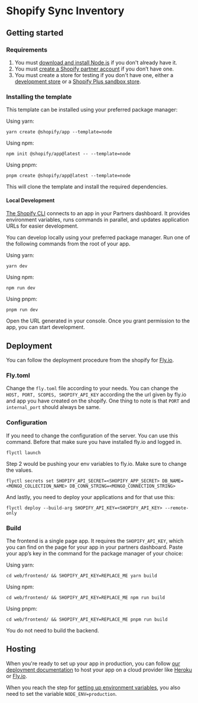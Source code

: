 # Shopify Sync Inventory

## Getting started

### Requirements

1. You must [download and install Node.js](https://nodejs.org/en/download/) if you don't already have it.
1. You must [create a Shopify partner account](https://partners.shopify.com/signup) if you don’t have one.
1. You must create a store for testing if you don't have one, either a [development store](https://help.shopify.com/en/partners/dashboard/development-stores#create-a-development-store) or a [Shopify Plus sandbox store](https://help.shopify.com/en/partners/dashboard/managing-stores/plus-sandbox-store).

### Installing the template

This template can be installed using your preferred package manager:

Using yarn:

```shell
yarn create @shopify/app --template=node
```

Using npm:

```shell
npm init @shopify/app@latest -- --template=node
```

Using pnpm:

```shell
pnpm create @shopify/app@latest --template=node
```

This will clone the template and install the required dependencies.

#### Local Development

[The Shopify CLI](https://shopify.dev/docs/apps/tools/cli) connects to an app in your Partners dashboard. It provides environment variables, runs commands in parallel, and updates application URLs for easier development.

You can develop locally using your preferred package manager. Run one of the following commands from the root of your app.

Using yarn:

```shell
yarn dev
```

Using npm:

```shell
npm run dev
```

Using pnpm:

```shell
pnpm run dev
```

Open the URL generated in your console. Once you grant permission to the app, you can start development.

## Deployment

You can follow the deployment procedure from the shopify for [Fly.io](https://shopify.dev/docs/apps/deployment/web).

### Fly.toml

Change the ```fly.toml``` file according to your needs. You can change the ```HOST, PORT, SCOPES, SHOPIFY_API_KEY``` according the the url given by fly.io and app you have created on the shopify. One thing to note is that ```PORT``` and ```internal_port```  should always be same.

### Configuration

If you need to change the configuration of the server. You can use this command. Before that make sure you have installed fly.io and logged in.

```shell
flyctl launch
```

Step 2 would be pushing your env variables to fly.io. Make sure to change the values.

```shell
flyctl secrets set SHOPIFY_API_SECRET=<SHOPIFY_APP_SECRET> DB_NAME=<MONGO_COLLECTION_NAME> DB_CONN_STRING=<MONGO_CONNECTION_STRING>
```

And lastly, you need to deploy your applications and for that use this:

```shell
flyctl deploy --build-arg SHOPIFY_API_KEY=<SHOPIFY_API_KEY> --remote-only
```

### Build

The frontend is a single page app. It requires the `SHOPIFY_API_KEY`, which you can find on the page for your app in your partners dashboard. Paste your app’s key in the command for the package manager of your choice:

Using yarn:

```shell
cd web/frontend/ && SHOPIFY_API_KEY=REPLACE_ME yarn build
```

Using npm:

```shell
cd web/frontend/ && SHOPIFY_API_KEY=REPLACE_ME npm run build
```

Using pnpm:

```shell
cd web/frontend/ && SHOPIFY_API_KEY=REPLACE_ME pnpm run build
```

You do not need to build the backend.

## Hosting

When you're ready to set up your app in production, you can follow [our deployment documentation](https://shopify.dev/docs/apps/deployment/web) to host your app on a cloud provider like [Heroku](https://www.heroku.com/) or [Fly.io](https://fly.io/).

When you reach the step for [setting up environment variables](https://shopify.dev/docs/apps/deployment/web#set-env-vars), you also need to set the variable `NODE_ENV=production`.
